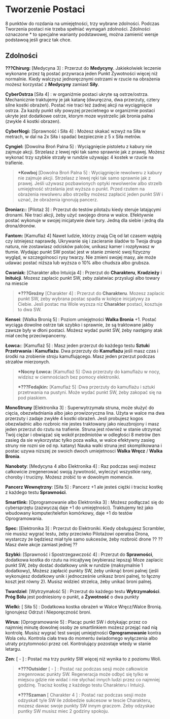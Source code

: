 
<h1>Tworzenie Postaci</h1>

8 punktów do rozdania na umiejętności, trzy wybrane zdolności. Podczas Tworzenia postaci nie trzeba spełniać wymagań zdolności. Zdolności oznaczone * to specjalne warianty podstawowej, można zamienić wersje podstawoą jeśli gracz tak chce.

<h2>Zdolności</h2>

**???Chirurg:** [Medycyna 3] : Przerzut do **Medycyny**. Jakiekolwiek leczenie wykonane przez tą postać przywraca jeden Punkt Żywotności więcej niż normalnie. Kiedy walczysz jednoręcznymi ostrzami w rzucie na obrażenia możesz korzystać z **Medycyny** zamiast **Siły**.

**CyberOstrza** [Siła 4] : w organiźmie postaci ukryte są ostrze/ostrza. Mechanicznie traktujemy je jak katanę (dwuręczna, dwa przerzuty, cztery silne kostki obrażeń). Postać nie traci też żadnej akcji na wyciągnięcie ostrza. Za kazdy punkt siły powyzej przecietnego w organizmie postaci ukryte jest dodatkowe ostrze, ktorym moze wystrzelic jak bronia palna (zwykle 4 kostki obrazen).

**CyberNogi:** [Sprawność i Siła 4] : Możesz skakać wzwyż na Siła w metrach, w dal na 2x Siła i spadać bezpiecznie z 5 x Siła metrów.

 **Cyngiel:** [Dowolna Broń Palna 5] : Wyciągnięcie pistoletu z kabury nie zajmuje akcji. Strzelasz z lewej ręki tak samo sprawnie jak z prawej. Możesz wykonać trzy szybkie strzały w rundzie używając 4 kostek w rzucie na trafienie.
>
>**\*Kowboj** [Dowolna Broń Palna 5] : Wyciągnięcie rewolweru z kabury nie zajmuje akcji. Strzelasz z lewej ręki tak samo sprawnie jak z prawej. Jeśli używasz pozbawionych optyki rewolwerów albo strzelb umiejętność strzelania jest wyższa o punkt. Przed rzutem na obrażenia rewolweru albo strzelby możesz zapłacić jeden punkt SW i uznać, że obrażenia ignorują pancerz.
>
 **Droniarz::** [Pilotaż 3] : Przerzut do testów pilotażu kiedy steruje latającymi dronami. Nie traci akcji, żeby użyć swojego drona w walce. Efektywnie postać wykonuje w swojej inicjatywie dwie tury. Jedną dla siebie i jedną dla drona/dronów.

**Fantom:** [Kamuflaż 4] Nawet ludzie, którzy znają Cię od lat czasem wątpią czy istniejesz naprawdę. Ukrywanie się i zacieranie śladów to Twoja druga natura, nie zostawiasz odcisków palców, unikasz kamer i rozpływasz w tłumie. Wydając punkt SW postać jest w stanie zmienić swoj fizyczny wygląd, w szczegolnosci rysy twarzy. Nie zmieni swojej masy, ale może udawac postać niższa lub wyższa o 10% albo chudsza albo grubsza.

**Cwaniak:** [Charakter albo Intuicja 4] : Przerzut do **Charakteru**, **Kradzieży** i **Inituicji**. Mozesz zaplacic punkt SW, zeby zalatwiac przyslugi albo towary na miescie
>
>**\*???Groźny** [Charakter 4] : Przerzut do **Charakteru**. Mozesz zaplacic punkt SW, zeby wybrana postac spadla w kolejce inicjatywy za Ciebie. Jesli postac ma Wole wyzsza niz **Charakter** postaci, kosztuje to dwa SW.
>
**Kensei**: [Walka Bronią 5] : Poziom umiejętności **Walka Bronia** +1. Postać wyciąga dowolne ostrze tak szybko i sprawnie, że są traktowane jakby zawsze były w dłoni postaci. Możesz wydać punkt SW, żeby następny atak miał cechę przeciwpancerny.

**Łowca:**: [Kamuflaż 5] : Masz jeden przerzut do każdego testu **Sztuki Przetrwania** i **Kamuflażu**. Dwa przerzuty do **Kamuflażu** jeśli masz czas i środki na zrobienie stroju kamuflującego. Masz jeden przerzut podczas strzałów mierzonych.
>
>**\*Nocny Łowca:**  [Kamuflaż 5] :Dwa przerzuty do kamuflażu w nocy, widzisz w ciemnościach bez pomocy elektroniki.
>
>**\*???Fedajkin:**  [Kamuflaż 5] :Dwa przerzuty do kamuflażu i sztuki przetrwania na pustyni. Może wydać punkt SW, żeby zakopać się na pod piaskiem.
>
**MonoStruny** [Elektronika 3] : Superwytrzymała struna, może służyć do cięcia, obezwładniania albo jako prowizoryczna lina. Użyta w walce ma dwa przerzuty i zadaje zwykłe 4 kostki obrażeń. Jesli probujesz kogos obezwladnic albo rozbroic nie jestes traktowany jako nieuzbrojony i masz jeden przerzut do rzutu na trafienie. Struna jest również w stanie utrzymać Twój ciężar i obwiązać się wokół przedmiotów w odległości 8 metrów (ten zasieg da sie wykorzystac tylko poza walka, w walce efektywny zasieg struny nie rozni sie od np. katany) Nauka walki struna jest skomplikowana i postac uzywa nizszej ze swoich dwoch umiejetnosci **Walka Wręcz** / **Walka Bronia**.

**Nanoboty**: [Medycyna 4 albo Elektronika 4] : Raz podczas sesji możesz całkowicie zregenerować swoją żywotność, wyleczyć wszystkie rany, choroby i trucizny. Możesz zrobić to w dowolnym momencie.

**Pancerz Wewnętrzny**: [Siła 5] : Pancerz +1 ale jesteś ciężki i tracisz kostkę z każdego testu **Sprawności**. 

**Smartlink:** [Oprogramowanie albo Elektronika 3] : Możesz podłączać się do cybersprzętu (zazwyczaj daje +1 do umiejętności). Traktujemy też jako wbudowany komputer/telefon komórkowy, daje +1 do testów Oprogramowania.

**Spec:** [Elektronika 3] : Przerzut do Elektroniki. Kiedy obsługujesz Scrambler, nie musisz wygrać testu, żeby przeciwko Pilotażowi operatoa Drona, wystarczy że będziesz miał tyle samo sukcesów, żeby rozbroić drone ??
?? Masz dwie akcje zamiast jednej ??

**Szybki:** [Sprawność i Spostrzegawczość 4] : Przerzut do **Sprawności**, dodatkowa kostka do rzutu na inicajtywę (wybierasz lepszą) Moze zaplacic punkt SW, żeby dostać dodatkowy unik w rundzie (maksymalnie 1 dodatkowy), Możesz zapłacić punkty SW, żeby uniknąć broni palnej (jeśli wykonujesz dodatkowy unik i jednocześnie unikasz broni palnej, to łączny koszt jest równy 2). Musisz widzieć strzelca, żeby unikać broni palnej.

**Twardziel**: [Wytrzymałość 5] : Przerzut do każdego testu **Wytrzymałości**. **Próg Bólu** jest podniesiony o punkt, a **Żywotność** o dwa punkty

**Wielki:** [ Siła 5] : Dodatkowa kostka obrażeń w Walce Wręcz/Walce Bronią. Ignorujesz Odrzut i Nieporęczność broni. 

**Wirus:**  [Oprogramowanie 5] : Placąc punkt SW i dotykając przez co najmniej minutę dowolnej osoby ze smartlinkiem możesz przejąć nad nią kontrolę. Musisz wygrać test swojej umiejętności **Oprogramowanie** kontra Wola celu. Kontrola ciała trwa do momentu świadomego wyłączenia albo utraty przytomności przez cel. Kontrolujący pozostaje wtedy w stanie letargu.

**Zen**: [ - ] : Postać ma trzy punkty SW więcej niż wynika to z poziomu Woli.
>
>**\*???Outsider** [ - ] : Postać raz podczas sesji może całkowicie zregenrowac punkty SW. Regeneracja może odbyć się tylko w miejscu gdzie nie widać i nie słychać innych ludzi przez co najmniej godzinę. Tracisz kostkę z każdego testu Charakteru i Intuicji.
>
>**\*???Szaman** [ Charakter 4 ] : Postać raz podczas sesji może odzyska¢ tyle SW ile zdobedzie sukcesow w tescie Charakteru, mozesz dawac swoje punkty SW innym graczom. Zeby odzyskac puntky SW musisz miec 2 godziny spokoju.
